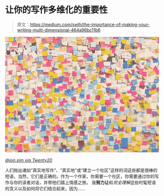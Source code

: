 # 让你的写作多维化的重要性

> 原文：<https://medium.com/swlh/the-importance-of-making-your-writing-multi-dimensional-464a96bc11b6>

![](img/be9c293d026648b5d231b78852d3a185.png)

[*@jon.sim via Twenty20*](https://www.twenty20.com/photos/1f2cdb60-cc69-4810-8083-92b5dbc78dae/?utm_t20_channel=bl)

人们抛出诸如“真实地写作”、“真实地”或“建立一个社区”这样的词这些都是很棒的短语，当然，它们是正确的。作为一个作家，你需要一个社区，你需要通过你的写作与你的读者对话，并带他们踏上情感之旅。
我**努力让**和*完全理解*这些时髦短语的含义以及如何将它们结合起来，因为……